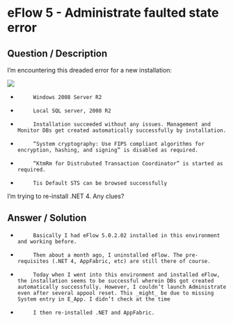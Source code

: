 # **eFlow 5 - Administrate faulted state error** #

## **Question / Description** ##

I’m encountering this dreaded error for a new installation:

![](http://i.imgur.com/mTUzDgX.jpg)

-          Windows 2008 Server R2
-          Local SQL server, 2008 R2
-          Installation succeeded without any issues. Management and Monitor DBs get created automatically successfully by installation.
-          “System cryptography: Use FIPS compliant algorithms for encryption, hashing, and signing” is disabled as required.
-          “KtmRm for Distrubuted Transaction Coordinator” is started as required.
-          Tis Default STS can be browsed successfully
 
I’m trying to re-install .NET 4. Any clues?

       

## **Answer / Solution** ##

-          Basically I had eFlow 5.0.2.02 installed in this environment and working before. 
          
-          Then about a month ago, I uninstalled eFlow. The pre-requisites (.NET 4, AppFabric, etc) are still there of course. 

-          Today when I went into this environment and installed eFlow, the installation seems to be successful wherein DBs got created automatically successfully. However, I couldn’t launch Administrate even after several appool reset. This _might_ be due to missing System entry in E_App. I didn’t check at the time
-          I then re-installed .NET and AppFabric. 




